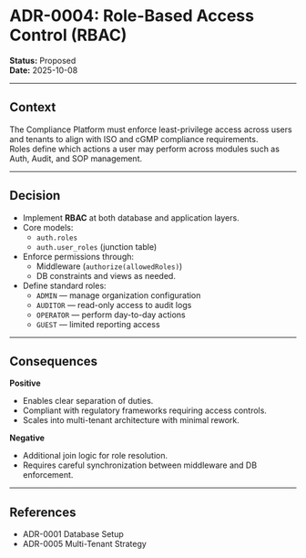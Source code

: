 # ADR-0004: Role-Based Access Control (RBAC)

**Status:** Proposed  
**Date:** 2025-10-08  

---

## Context
The Compliance Platform must enforce least-privilege access across users and tenants to align with ISO and cGMP compliance requirements.  
Roles define which actions a user may perform across modules such as Auth, Audit, and SOP management.

---

## Decision
- Implement **RBAC** at both database and application layers.  
- Core models:
  - `auth.roles`  
  - `auth.user_roles` (junction table)  
- Enforce permissions through:
  - Middleware (`authorize(allowedRoles)`)  
  - DB constraints and views as needed.  
- Define standard roles:  
  - `ADMIN` — manage organization configuration  
  - `AUDITOR` — read-only access to audit logs  
  - `OPERATOR` — perform day-to-day actions  
  - `GUEST` — limited reporting access

---

## Consequences
**Positive**
- Enables clear separation of duties.  
- Compliant with regulatory frameworks requiring access controls.  
- Scales into multi-tenant architecture with minimal rework.

**Negative**
- Additional join logic for role resolution.  
- Requires careful synchronization between middleware and DB enforcement.

---

## References
- ADR-0001 Database Setup  
- ADR-0005 Multi-Tenant Strategy